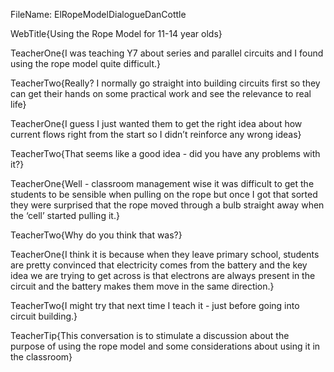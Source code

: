 FileName: ElRopeModelDialogueDanCottle

WebTitle{Using the Rope Model for 11-14 year olds}

TeacherOne{I was teaching Y7 about series and parallel circuits and I found using the rope model quite difficult.}

TeacherTwo{Really? I normally go straight into building circuits first so they can get their hands on some practical work and see the relevance to real life}

TeacherOne{I guess I just wanted them to get the right idea about how current flows right from the start so I didn’t reinforce any wrong ideas}

TeacherTwo{That seems like a good idea - did you have any problems with it?}

TeacherOne{Well - classroom management wise it was difficult to get the students to be sensible when pulling on the rope but once I got that sorted they were surprised that the rope moved through a bulb straight away when the ‘cell’ started pulling it.}

TeacherTwo{Why do you think that was?}

TeacherOne{I think it is because when they leave primary school, students are pretty convinced that electricity comes from the battery and the key idea we are trying to get across is that electrons are always present in the circuit and the battery makes them move in the same direction.}

TeacherTwo{I might try that next time I teach it - just before going into circuit building.}

TeacherTip{This conversation is to stimulate a discussion about the purpose of using the rope model and some considerations about using it in the classroom}

